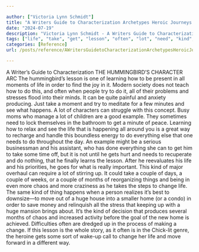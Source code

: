 ```yaml
---

author: ["Victoria Lynn Schmidt"]
title: "A Writers Guide to Characterization Archetypes Heroic Journeys and Other Elements of Dynamic Character Development - part0024_split_001.html"
date: "2024-07-19"
description: "Victoria Lynn Schmidt - A Writers Guide to Characterization Archetypes Heroic Journeys and Other Elements of Dynamic Character Development"
tags: ["life", "take", "get", "lesson", "often", "lot", "need", "kind", "couple", "change", "hummingbird", "character", "one", "learning", "moment", "order", "try", "stress", "minute", "see", "happens", "example", "way", "everything", "day"]
categories: [Reference]
url: /posts/reference/AWritersGuidetoCharacterizationArchetypesHeroicJourneysandOtherElementsofDynamicCharacterDevelopment-part0024split001html

---
```



A Writer’s Guide to Characterization
THE HUMMINGBIRD’S CHARACTER ARC
The hummingbird’s lesson is one of learning how to be present in all moments of life in order to find the joy in it. Modern society does not teach how to do this, and often when people try to do it, all of their problems and stresses flood into their minds. It can be quite painful and anxiety producing. Just take a moment and try to meditate for a few minutes and see what happens.
A lot of characters can struggle with this concept. Busy moms who manage a lot of children are a good example. They sometimes need to lock themselves in the bathroom to get a minute of peace. Learning how to relax and see the life that is happening all around you is a great way to recharge and handle this boundless energy to do everything else that one needs to do throughout the day.
An example might be a serious businessman and his assistant, who has done everything she can to get him to take some time off, but it is not until he gets hurt and needs to recuperate and do nothing, that he finally learns the lesson. After he reevaluates his life and his priorities, he goes for what is really important. This kind of major overhaul can require a lot of stirring up. It could take a couple of days, a couple of weeks, or a couple of months of reorganizing things and being in even more chaos and more craziness as he takes the steps to change life.
The same kind of thing happens when a person realizes it’s best to downsize—to move out of a huge house into a smaller home (or a condo) in order to save money and relinquish all the stress that keeping up with a huge mansion brings about. It’s the kind of decision that produces several months of chaos and increased activity before the goal of the new home is achieved.
Difficulties often are dredged up in the process of making a change. If this lesson is the whole story, as it often is in the Chick-lit genre, the heroine gets some sort of wake-up call to change her life and move forward in a different way.

